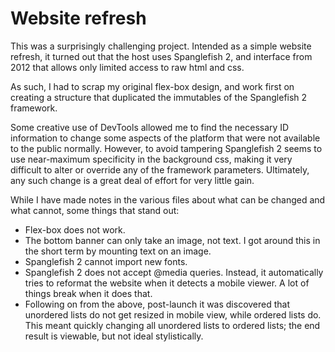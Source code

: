 # Website refresh

This was a surprisingly challenging project. Intended as a simple website refresh, it turned out that the host uses Spanglefish 2, and interface from 2012 that allows only limited access to raw html and css.

As such, I had to scrap my original flex-box design, and work first on creating a structure that duplicated the immutables of the Spanglefish 2 framework.

Some creative use of DevTools allowed me to find the necessary ID information to change some aspects of the platform that were not available to the public normally. However, to avoid tampering Spanglefish 2 seems to use near-maximum specificity in the background css, making it very difficult to alter or override any of the framework parameters. Ultimately, any such change is a great deal of effort for very little gain.

While I have made notes in the various files about what can be changed and what cannot, some things that stand out:

* Flex-box does not work.
* The bottom banner can only take an image, not text. I got around this in the short term by mounting text on an image.
* Spanglefish 2 cannot import new fonts.
* Spanglefish 2 does not accept @media queries. Instead, it automatically tries to reformat the website when it detects a mobile viewer. A lot of things break when it does that.
* Following on from the above, post-launch it was discovered that unordered lists do not get resized in mobile view, while ordered lists do. This meant quickly changing all unordered lists to ordered lists; the end result is viewable, but not ideal stylistically.